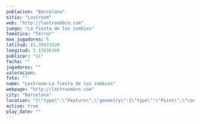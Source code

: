 ```yaml
---
poblacion: "Barcelona"
sitio: "Lostroom"
web: "http://lostroombcn.com"
juego: "La fiesta de los zombies"
tematica: "Terror"
max_jugadores: 6
latitud: 41.39433320
longitud: 2.17616360
publicar: "si"
fecha: ""
jugadores: ""
valoracion: 
foto: ""
name: "Lostroom-La fiesta de los zombies"
webpage: "http://lostroombcn.com"
city: "Barcelona"
location: "{\"type\":\"Feature\",\"geometry\":{\"type\":\"Point\",\"coordinates\":[\"41,39433320\",\"2,17616360\"]}}"
active: true
play_date: ""
---
```

